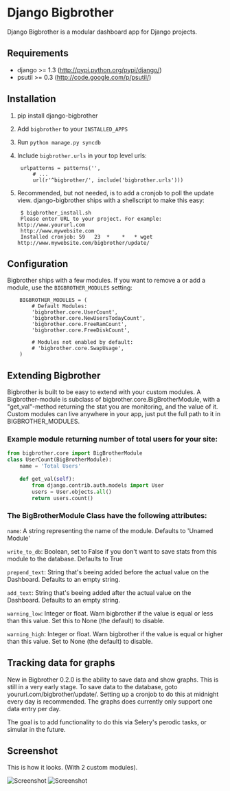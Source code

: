 # Django Bigbrother

Django Bigbrother is a modular dashboard app for Django projects.

## Requirements

* django >= 1.3 (http://pypi.python.org/pypi/django/)
* psutil >= 0.3 (http://code.google.com/p/psutil/)

## Installation

1. pip install django-bigbrother

2. Add `bigbrother` to your `INSTALLED_APPS`

3. Run `python manage.py syncdb`

4. Include `bigbrother.urls` in your top level urls:

		urlpatterns = patterns('', 
			# ...
			url(r'^bigbrother/', include('bigbrother.urls')))

5. Recommended, but not needed, is to add a cronjob to poll the update view. django-bigbrother ships with a shellscript to make this easy:

		$ bigbrother_install.sh
		Please enter URL to your project. For example: http://www.yoururl.com
		http://www.mywebsite.com
		Installed cronjob: 59   23  *    *   * wget http://www.mywebsite.com/bigbrother/update/
		
	
## Configuration

Bigbrother ships with a few modules. If you want to remove a or add a module, use the  `BIGBROTHER_MODULES` setting:

		BIGBROTHER_MODULES = (
			# Default Modules:
	    	'bigbrother.core.UserCount',
	    	'bigbrother.core.NewUsersTodayCount',
	    	'bigbrother.core.FreeRamCount',
	    	'bigbrother.core.FreeDiskCount',

	    	# Modules not enabled by default:
	    	# 'bigbrother.core.SwapUsage',
		)
			
## Extending Bigbrother

Bigbrother is built to be easy to extend with your custom modules. A Bigbrother-module is subclass of bigbrother.core.BigBrotherModule, with a "get_val"-method returning the stat you are monitoring, and the value of it. Custom modules can live anywhere in your app, just put the full path to it in BIGBROTHER_MODULES. 

### Example module returning number of total users for your site:
		
```python
from bigbrother.core import BigBrotherModule
class UserCount(BigBrotherModule):
    name = 'Total Users'
    
    def get_val(self):
        from django.contrib.auth.models import User
        users = User.objects.all()
        return users.count()
```
		
### The BigBrotherModule Class have the following attributes:

`name`: A string representing the name of the module. Defaults to 'Unamed Module'

`write_to_db`: Boolean, set to False if you don't want to save stats from this module to the database. Defaults to True

`prepend_text`: String that's beeing added before the actual value on the Dashboard. Defaults to an empty string.

`add_text`: String that's beeing added after the actual value on the Dashboard. Defaults to an empty string.

`warning_low`: Integer or float. Warn bigbrother if the value is equal or less than this value. Set this to None (the default) to disable.

`warning_high`: Integer or float. Warn bigbrother if the value is equal or higher than this value. Set to None (the default) to disable.

## Tracking data for graphs

New in Bigbrother 0.2.0 is the ability to save data and show graphs. This is still in a very early stage. To save data to the database, goto yoururl.com/bigbrother/update/. Setting up a cronjob to do this at midnight every day is recommended. The graphs does currently only support one data entry per day.

The goal is to add functionality to do this via Selery's perodic tasks, or simular in the future.

## Screenshot

This is how it looks. (With 2 custom modules).

![Screenshot](http://c544632.r32.cf2.rackcdn.com/bigbrother.png)
![Screenshot](http://c544632.r32.cf2.rackcdn.com/bigbrother-graph.png)